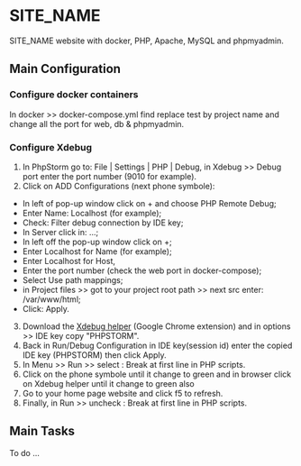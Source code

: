 # SITE_NAME

SITE_NAME website with docker, PHP, Apache, MySQL and phpmyadmin.


## Main Configuration

### Configure docker containers

In docker >> docker-compose.yml find replace test by project name and change all the port for web, db & phpmyadmin.


### Configure Xdebug

1. In PhpStorm go to: File | Settings | PHP | Debug, in Xdebug >> Debug port enter the port number (9010 for example).
2. Click on ADD Configurations (next phone symbole):
  - In left of pop-up window click on + and choose PHP Remote Debug;
  - Enter Name: Localhost (for example);
  - Check: Filter debug connection by IDE key;
  - In Server click in: ...;
  - In left off the pop-up window click on +;
  - Enter Localhost for Name (for example);
  - Enter Localhost for Host,
  - Enter the port number (check the web port in docker-compose);
  - Select Use path mappings;
  - in Project files >> got to your project root path >> next src enter: /var/www/html;
  - Click: Apply.
3. Download the [Xdebug helper](https://chrome.google.com/webstore/detail/xdebug-helper/eadndfjplgieldjbigjakmdgkmoaaaoc) (Google Chrome extension) and in options >> IDE key copy "PHPSTORM".
4. Back in Run/Debug Configuration in IDE key(session id) enter the copied IDE key (PHPSTORM) then click Apply.
5. In Menu >> Run >> select : Break at first line in PHP scripts.
6. Click on the phone symbole until it change to green and in browser click on Xdebug helper until it change to green also
7. Go to your home page website and click f5 to refresh.
8. Finally, in Run >> uncheck : Break at first line in PHP scripts.


## Main Tasks

To do ...